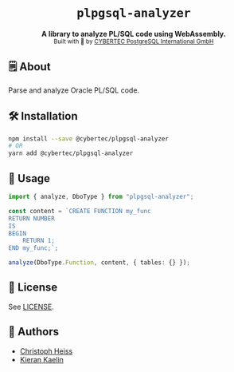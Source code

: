 <div align="center">
    <h1><code>plpgsql-analyzer</code></h1>
    <strong>A library to analyze PL/SQL code using WebAssembly.</strong>
    <br />
    <sub>Built with 🦀 by <a href="https://www.cybertec-postgresql.com/en/">CYBERTEC PostgreSQL International GmbH</a></sub>
</div>

## 🗒️️ About

Parse and analyze Oracle PL/SQL code.

## 🛠️ Installation

```bash
npm install --save @cybertec/plpgsql-analyzer
# OR
yarn add @cybertec/plpgsql-analyzer
```

## 🚀 Usage

```typescript
import { analyze, DboType } from "plpgsql-analyzer";

const content = `CREATE FUNCTION my_func
RETURN NUMBER
IS
BEGIN
    RETURN 1;
END my_func;`;

analyze(DboType.Function, content, { tables: {} });
```

## 📝 License

See [LICENSE](./LICENSE).

## 👤 Authors

-   [Christoph Heiss](https://github.com/christoph-heiss)
-   [Kieran Kaelin](https://github.com/KieranKaelin)
